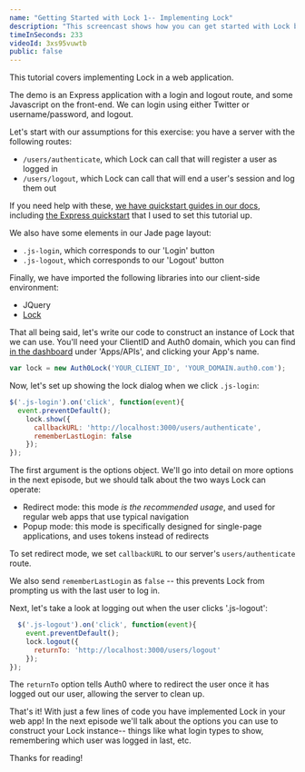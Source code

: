 ```yaml
---
name: "Getting Started with Lock 1-- Implementing Lock"
description: "This screencast shows how you can get started with Lock by implementing it in a web application."
timeInSeconds: 233
videoId: 3xs95vuwtb
public: false
---
```


This tutorial covers implementing Lock in a web application.

The demo is an Express application with a login and logout route, and some Javascript on the front-end. We can login using either Twitter or username/password, and logout.

Let's start with our assumptions for this exercise: you have a server with the following routes:

* `/users/authenticate`, which Lock can call that will register a user as logged in
* `/users/logout`, which Lock can call that will end a user's session and log them out

If you need help with these, [we have quickstart guides in our docs](https://auth0.com/docs), including [the Express quickstart](https://auth0.com/docs/quickstart/webapp/nodejs/) that I used to set this tutorial up.

We also have some elements in our Jade page layout:

* `.js-login`, which corresponds to our 'Login' button
* `.js-logout`, which corresponds to our 'Logout' button

Finally, we have imported the following libraries into our client-side environment:

* JQuery
* [Lock](https://github.com/auth0/lock)

That all being said, let's write our code to construct an instance of Lock that we can use. You'll need your ClientID and Auth0 domain, which you can find [in the dashboard](https://manage.auth0.com) under 'Apps/APIs', and clicking your App's name.

```javascript
var lock = new Auth0Lock('YOUR_CLIENT_ID', 'YOUR_DOMAIN.auth0.com');
```

Now, let's set up showing the lock dialog when we click `.js-login`:

```javascript
$('.js-login').on('click', function(event){
  event.preventDefault();
    lock.show({
      callbackURL: 'http://localhost:3000/users/authenticate',
      rememberLastLogin: false
    });
});
```

The first argument is the options object. We'll go into detail on more options in the next episode, but we should talk about the two ways Lock can operate:

* Redirect mode: this mode *is the recommended usage*, and used for regular web apps that use typical navigation
* Popup mode: this mode is specifically designed for single-page applications, and uses tokens instead of redirects

To set redirect mode, we set `callbackURL` to our server's `users/authenticate` route.

We also send `rememberLastLogin` as `false` -- this prevents Lock from prompting us with the last user to log in.

Next, let's take a look at logging out when the user clicks '.js-logout':

```javascript
  $('.js-logout').on('click', function(event){
    event.preventDefault();
    lock.logout({
      returnTo: 'http://localhost:3000/users/logout'
    });
});
```

The `returnTo` option tells Auth0 where to redirect the user once it has logged out our user, allowing the server to clean up.

That's it! With just a few lines of code you have implemented Lock in your web app! In the next episode we'll talk about the options you can use to construct your Lock instance-- things like what login types to show, remembering which user was logged in last, etc.

Thanks for reading!
